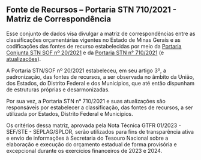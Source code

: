 ## Fonte de Recursos – Portaria STN 710/2021 - Matriz de Correspondência

Esse conjunto de dados visa divulgar a matriz de correspondências entre as classificações orçamentárias vigentes no Estado de Minas Gerais e as codificações das fontes de recurso estabelecidas por meio da [Portaria Conjunta STN SOF nº 20/2021](https://www.in.gov.br/en/web/dou/-/portaria-conjunta-stn/sof-n-20-de-23-de-fevereiro-de-2021-304861747) e da [Portaria STN n° 710/2021](https://www.in.gov.br/en/web/dou/-/portaria-n-710-de-25-de-fevereiro-de-2021-305389863) (e [atualizações](https://www.gov.br/tesouronacional/pt-br/contabilidade-e-custos/federacao/fonte-ou-destinacao-de-recursos)).

A Portaria STN/SOF nº 20/2021 estabeleceu, em seu artigo 3º, a padronização, das fontes de recursos, a ser observada no âmbito da União, dos Estados, do Distrito Federal e dos Municípios, que até então dispunham de estruturas próprias e desarmonizadas.

Por sua vez, a Portaria STN n° 710/2021 e suas atualizações são responsáveis por estabelecer a classificação, das fontes de recursos, a ser utilizada por Estados, Distrito Federal e Municípios.

Os critérios dessa matriz, aprovada pela Nota Técnica GTFR 01/2023 - SEF/STE - SEPLAG/SPLOR, serão utilizados para fins de transparência ativa e envio de informações à Secretaria do Tesouro Nacional sobre a elaboração e execução do orçamento estadual de forma provisória e excepcional durante os exercícios financeiros de 2023 e 2024.


